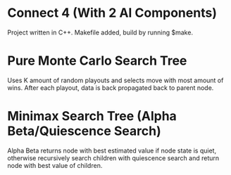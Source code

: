 # Connect 4 (With 2 AI Components)

Project written in C++. Makefile added, build by running $make.

# Pure Monte Carlo Search Tree

Uses K amount of random playouts and selects move with most amount of wins.
After each playout, data is back propagated back to parent node.

# Minimax Search Tree (Alpha Beta/Quiescence Search)

Alpha Beta returns node with best estimated value if node state is quiet, otherwise recursively search children with quiescence search and return node with best value of children.
